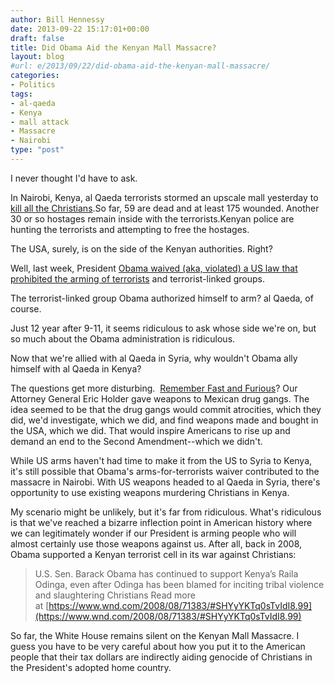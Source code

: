 ```yaml
---
author: Bill Hennessy
date: 2013-09-22 15:17:01+00:00
draft: false
title: Did Obama Aid the Kenyan Mall Massacre?
layout: blog
#url: e/2013/09/22/did-obama-aid-the-kenyan-mall-massacre/
categories:
- Politics
tags:
- al-qaeda
- Kenya
- mall attack
- Massacre
- Nairobi
type: "post"
---
```


I never thought I'd have to ask.

In Nairobi, Kenya, al Qaeda terrorists stormed an upscale mall yesterday to [kill all the Christians](https://www.washingtonpost.com/world/africa/witness-kenya-mall-attackers-told-muslims-to-leave-non-muslims-would-be-targeted/2013/09/21/cc3821da-22bb-11e3-ad1a-1a919f2ed890_story.html).So far, 59 are dead and at least 175 wounded. Another 30 or so hostages remain inside with the terrorists.Kenyan police are hunting the terrorists and attempting to free the hostages.

The USA, surely, is on the side of the Kenyan authorities. Right?

Well, last week, President [Obama waived (aka, violated) a US law that prohibited the arming of terrorists](https://freedomoutpost.com/2013/09/barack-obama-engages-criminal-activity-waives-ban-arming-terrorists/) and terrorist-linked groups.

The terrorist-linked group Obama authorized himself to arm? al Qaeda, of course.

Just 12 year after 9-11, it seems ridiculous to ask whose side we're on, but so much about the Obama administration is ridiculous.

Now that we're allied with al Qaeda in Syria, why wouldn't Obama ally himself with al Qaeda in Kenya?

The questions get more disturbing.  [Remember Fast and Furious](https://www.thenewamerican.com/usnews/crime/item/15533-obama-s-fast-and-furious-gun-running-scandal-grows)? Our Attorney General Eric Holder gave weapons to Mexican drug gangs. The idea seemed to be that the drug gangs would commit atrocities, which they did, we'd investigate, which we did, and find weapons made and bought in the USA, which we did. That would inspire Americans to rise up and demand an end to the Second Amendment--which we didn't.

While US arms haven't had time to make it from the US to Syria to Kenya, it's still possible that Obama's arms-for-terrorists waiver contributed to the massacre in Nairobi. With US weapons headed to al Qaeda in Syria, there's opportunity to use existing weapons murdering Christians in Kenya.

My scenario might be unlikely, but it's far from ridiculous. What's ridiculous is that we've reached a bizarre inflection point in American history where we can legitimately wonder if our President is arming people who will almost certainly use those weapons against us. After all, back in 2008, Obama supported a Kenyan terrorist cell in its war against Christians:


> U.S. Sen. Barack Obama has continued to support Kenya’s Raila Odinga, even after Odinga has been blamed for inciting tribal violence and slaughtering Christians
Read more at [https://www.wnd.com/2008/08/71383/#SHYyYKTq0sTvIdI8.99](https://www.wnd.com/2008/08/71383/#SHYyYKTq0sTvIdI8.99)


So far, the White House remains silent on the Kenyan Mall Massacre. I guess you have to be very careful about how you put it to the American people that their tax dollars are indirectly aiding genocide of Christians in the President's adopted home country.



